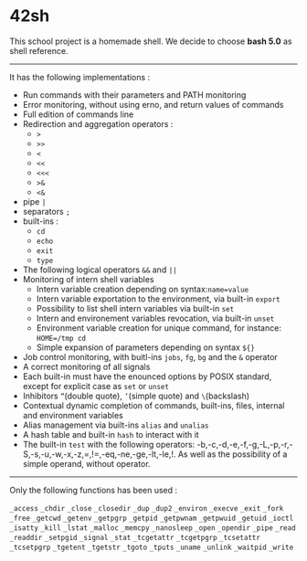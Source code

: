 # 42sh

This school project is a homemade shell. 
We decide to choose __bash 5.0__ as shell reference.

----------------

It has the following implementations :
* Run commands with their parameters and PATH monitoring
* Error monitoring, without using erno, and return values of commands
* Full edition of commands line
* Redirection and aggregation operators :
  * `>`
  * `>>`
  * `<`
  * `<<`
  * `<<<`
  * `>&`
  * `<&`
* pipe `|`
* separators `;`
* built-ins :
  * `cd`
  * `echo`
  * `exit`
  * `type`
* The following logical operators `&&` and `||`
* Monitoring of intern shell variables
  * Intern variable creation depending on syntax:`name=value`
  * Intern variable exportation to the environment, via built-in `export`
  * Possibility to list shell intern variables via built-in `set`
  * Intern and environement variables revocation, via built-in `unset`
  * Environment variable creation for unique command, for instance: `HOME=/tmp cd`
  * Simple expansion of parameters depending on syntax `${}`
* Job control monitoring, with buitl-ins `jobs`, `fg`, `bg` and the `&` operator
* A correct monitoring of all signals
* Each built-in must have the enounced options by POSIX standard, except for explicit case as `set` or `unset`
* Inhibitors `”`(double quote), `’`(simple quote) and `\`(backslash)
* Contextual dynamic completion of commands, built-ins, files, internal and environment variables
* Alias management via built-ins `alias` and `unalias`
* A hash table and built-in `hash` to interact with it
* The built-in `test` with the following operators: -b,-c,-d,-e,-f,-g,-L,-p,-r,-S,-s,-u,-w,-x,-z,=,!=,-eq,-ne,-ge,-lt,-le,!. As well as the possibility of a simple operand, without operator.

----------------

Only the following functions has been used :

`_access`
`_chdir`
`_close`
`_closedir`
`_dup`
`_dup2`
`_environ`
`_execve`
`_exit`
`_fork`
`_free`
`_getcwd`
`_getenv`
`_getpgrp`
`_getpid`
`_getpwnam`
`_getpwuid`
`_getuid`
`_ioctl`
`_isatty`
`_kill`
`_lstat`
`_malloc`
`_memcpy`
`_nanosleep`
`_open`
`_opendir`
`_pipe`
`_read`
`_readdir`
`_setpgid`
`_signal`
`_stat`
`_tcgetattr`
`_tcgetpgrp`
`_tcsetattr`
`_tcsetpgrp`
`_tgetent`
`_tgetstr`
`_tgoto`
`_tputs`
`_uname`
`_unlink`
`_waitpid`
`_write`

